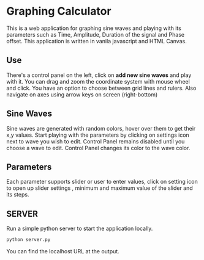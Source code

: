 # Graphing Calculator

This is a web application for graphing sine waves and playing with its parameters such as Time, Amplitude, Duration of the signal and Phase offset. This application is written in vanila javascript and HTML Canvas.

## Use

There's a control panel on the left, click on **add new sine waves** and play with it. You can drag and zoom the coordinate system with mouse wheel and click. You have an option to choose between grid lines and rulers. Also navigate on axes using arrow keys on screen (right-bottom)

## Sine Waves

Sine waves are generated with random colors, hover over them to get their x,y values. Start playing with the parameters by clicking on settings icon next to wave you wish to edit. Control Panel remains disabled until you choose a wave to edit. Control Panel changes its color to the wave color.

## Parameters

Each parameter supports slider or user to enter values, click on setting icon to open up slider settings , minimum and maximum value of the slider and its steps.

## SERVER

Run a simple python server to start the application locally.

```python
python server.py
```

You can find the localhost URL at the output.
